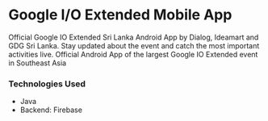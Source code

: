 # Google I/O Extended Mobile App

Official Google IO Extended Sri Lanka Android App by Dialog, Ideamart and GDG Sri Lanka. Stay updated about the event and catch the most important activities live. Official Android App of the largest Google IO Extended event in Southeast Asia


### Technologies Used

 - Java
 - Backend: Firebase
